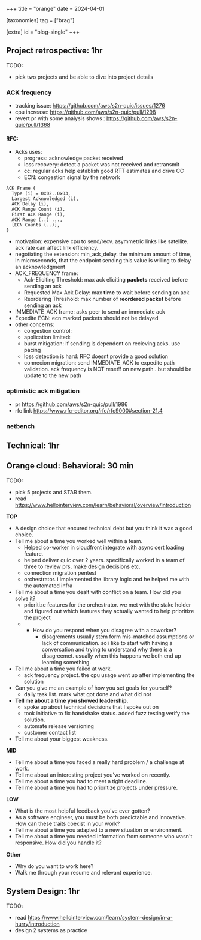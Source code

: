 +++
title = "orange"
date = 2024-04-01

[taxonomies]
tag = ["brag"]

[extra]
id = "blog-single"
+++

## Project retrospective: 1hr
TODO:
- pick two projects and be able to dive into project details

### ACK frequency
- tracking issue: https://github.com/aws/s2n-quic/issues/1276
- cpu increase: https://github.com/aws/s2n-quic/pull/1298
- revert pr with some analysis shows : https://github.com/aws/s2n-quic/pull/1368

#### RFC:
- Acks uses:
  - progress: acknowledge packet received
  - loss recovery: detect a packet was not received and retransmit
  - cc: regular acks help establish good RTT estimates and drive CC
  - ECN: congestion signal by the network
```
ACK Frame {
  Type (i) = 0x02..0x03,
  Largest Acknowledged (i),
  ACK Delay (i),
  ACK Range Count (i),
  First ACK Range (i),
  ACK Range (..) ...,
  [ECN Counts (..)],
}
```
- motivation: expensive cpu to send/recv. asymmetric links like satellite. ack
  rate can affect link efficiency.
- negotiating the extension: min_ack_delay. the minimum amount of time, in
  microseconds, that the endpoint sending this value is willing to delay an
  acknowledgment
- ACK_FREQUENCY frame:
  - Ack-Eliciting Threshold: max ack eliciting **packets** received before sending an ack
  - Requested Max Ack Delay:  max **time** to wait before sending an ack
  - Reordering Threshold: max number of **reordered packet** before sending an ack
- IMMEDIATE_ACK frame: asks peer to send an immediate ack
- Expedite ECN: ecn marked packets should not be delayed
- other concerns:
  - congestion control:
  - application limited:
  - burst mitigation: if sending is dependent on recieving acks. use pacing
  - loss detection is hard: RFC doesnt provide a good solution
  - connecion migration: send IMMEDIATE_ACK to expedite path validation. ack
    frequency is NOT reset!! on new path.. but should be update to the new path

### optimistic ack mitigation
- pr https://github.com/aws/s2n-quic/pull/1986
- rfc link https://www.rfc-editor.org/rfc/rfc9000#section-21.4

### netbench

## Technical: 1hr

## Orange cloud: Behavioral: 30 min
TODO:
- pick 5 projects and STAR them.
- read https://www.hellointerview.com/learn/behavioral/overview/introduction

**TOP**
- A design choice that encured technical debt but you think it was a good choice.
- Tell me about a time you worked well within a team.
  - Helped co-worker in cloudfront integrate with async cert loading feature.
  - helped deliver quic over 2 years. specifically worked in a team of three to review prs, make design
    decisions etc.
  - connection migration pentest
  - orchestrator. i implemented the library logic and he helped me with the automated infra
- Tell me about a time you dealt with conflict on a team. How did you solve it?
  - prioritize features for the orchestrator. we met with the stake holder and figured out which
    features they actually wanted to help prioritize the project
  -
    - How do you respond when you disagree with a coworker?
        - disagrements usually stem form mis-matched assumptions or lack of
          communication. so i like to start with having a conversation and
          trying to understand why there is a disagreemet. usually when this
          happens we both end up learning something.
- Tell me about a time you failed at work.
  - ack frequency project. the cpu usage went up after implementing the solution
- Can you give me an example of how you set goals for yourself?
  - daily task list. mark what got done and what did not
- **Tell me about a time you showed leadership.**
  - spoke up about technical decisions that I spoke out on
  - took initiative to fix handshake status. added fuzz testing verify the solution.
  - automate release versioning
  - customer contact list
- Tell me about your biggest weakness.

**MID**
- Tell me about a time you faced a really hard problem / a challenge at work.
- Tell me about an interesting project you’ve worked on recently.
- Tell me about a time you had to meet a tight deadline.
- Tell me about a time you had to prioritize projects under pressure.

**LOW**
- What is the most helpful feedback you've ever gotten?
- As a software engineer, you must be both predictable and innovative. How can these traits coexist
  in your work?
- Tell me about a time you adapted to a new situation or environment.
- Tell me about a time you needed information from someone who wasn't responsive. How did you
    handle it?

**Other**
- Why do you want to work here?
- Walk me through your resume and relevant experience.

## System Design: 1hr
TODO:
- read https://www.hellointerview.com/learn/system-design/in-a-hurry/introduction
- design 2 systems as practice


